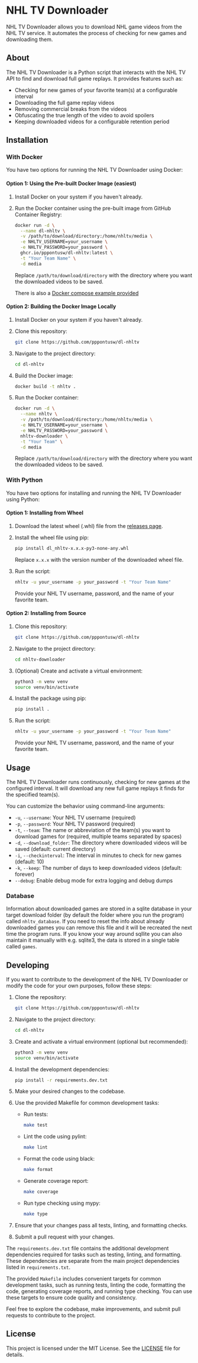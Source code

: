 # NHL TV Downloader

NHL TV Downloader allows you to download NHL game videos from the NHL TV service. It automates the process of checking for new games and downloading them.

## About

The NHL TV Downloader is a Python script that interacts with the NHL TV API to find and download full game replays. It provides features such as:

- Checking for new games of your favorite team(s) at a configurable interval
- Downloading the full game replay videos
- Removing commercial breaks from the videos
- Obfuscating the true length of the video to avoid spoilers
- Keeping downloaded videos for a configurable retention period

## Installation

### With Docker

You have two options for running the NHL TV Downloader using Docker:

#### Option 1: Using the Pre-built Docker Image (easiest)

1. Install Docker on your system if you haven't already.

2. Run the Docker container using the pre-built image from GitHub Container Registry:

   ```bash
   docker run -d \
     --name dl-nhltv \
     -v /path/to/download/directory:/home/nhltv/media \
     -e NHLTV_USERNAME=your_username \
     -e NHLTV_PASSWORD=your_password \
     ghcr.io/pppontusw/dl-nhltv:latest \
     -t "Your Team Name" \
     -d media
   ```

   Replace `/path/to/download/directory` with the directory where you want the downloaded videos to be saved.

   There is also a [Docker compose example provided](Docker-compose.example)

#### Option 2: Building the Docker Image Locally

1. Install Docker on your system if you haven't already.

2. Clone this repository:

   ```bash
   git clone https://github.com/pppontusw/dl-nhltv
   ```

3. Navigate to the project directory:

   ```bash
   cd dl-nhltv
   ```

4. Build the Docker image:

   ```bash
   docker build -t nhltv .
   ```

5. Run the Docker container:

   ```bash
   docker run -d \
     --name nhltv \
     -v /path/to/download/directory:/home/nhltv/media \
     -e NHLTV_USERNAME=your_username \
     -e NHLTV_PASSWORD=your_password \
     nhltv-downloader \
     -t "Your Team" \
     -d media
   ```

   Replace `/path/to/download/directory` with the directory where you want the downloaded videos to be saved.

### With Python

You have two options for installing and running the NHL TV Downloader using Python:

#### Option 1: Installing from Wheel

1. Download the latest wheel (.whl) file from the [releases page](https://github.com/pppontusw/dl-nhltv/releases).

2. Install the wheel file using pip:

   ```bash
   pip install dl_nhltv-x.x.x-py3-none-any.whl
   ```

   Replace `x.x.x` with the version number of the downloaded wheel file.

3. Run the script:

   ```bash
   nhltv -u your_username -p your_password -t "Your Team Name"
   ```

   Provide your NHL TV username, password, and the name of your favorite team.

#### Option 2: Installing from Source

1. Clone this repository:

   ```bash
   git clone https://github.com/pppontusw/dl-nhltv
   ```

2. Navigate to the project directory:

   ```bash
   cd nhltv-downloader
   ```

3. (Optional) Create and activate a virtual environment:

   ```bash
   python3 -m venv venv
   source venv/bin/activate
   ```

4. Install the package using pip:

   ```bash
   pip install .
   ```

5. Run the script:

   ```bash
   nhltv -u your_username -p your_password -t "Your Team Name"
   ```

   Provide your NHL TV username, password, and the name of your favorite team.

## Usage

The NHL TV Downloader runs continuously, checking for new games at the configured interval. It will download any new full game replays it finds for the specified team(s).

You can customize the behavior using command-line arguments:

- `-u`, `--username`: Your NHL TV username (required)
- `-p`, `--password`: Your NHL TV password (required)
- `-t`, `--team`: The name or abbreviation of the team(s) you want to download games for (required, multiple teams separated by spaces)
- `-d`, `--download_folder`: The directory where downloaded videos will be saved (default: current directory)
- `-i`, `--checkinterval`: The interval in minutes to check for new games (default: 10)
- `-k`, `--keep`: The number of days to keep downloaded videos (default: forever)
- `--debug`: Enable debug mode for extra logging and debug dumps

### Database

Information about downloaded games are stored in a sqlite database in your target download folder (by default the
folder where you run the program) called `nhltv_database`.
If you need to reset the info about already downloaded games you can remove this file and it will be recreated the next time the program runs.
If you know your way around sqllite you can also maintain it manually with e.g. sqlite3, the data is stored in a single table called `games`.

## Developing

If you want to contribute to the development of the NHL TV Downloader or modify the code for your own purposes, follow these steps:

1. Clone the repository:

   ```bash
   git clone https://github.com/pppontusw/dl-nhltv
   ```

2. Navigate to the project directory:

   ```bash
   cd dl-nhltv
   ```

3. Create and activate a virtual environment (optional but recommended):

   ```bash
   python3 -m venv venv
   source venv/bin/activate
   ```

4. Install the development dependencies:

   ```bash
   pip install -r requirements.dev.txt
   ```

5. Make your desired changes to the codebase.

6. Use the provided Makefile for common development tasks:
   - Run tests:

     ```bash
     make test
     ```

   - Lint the code using pylint:

     ```bash
     make lint
     ```

   - Format the code using black:

     ```bash
     make format
     ```

   - Generate coverage report:

     ```bash
     make coverage
     ```

   - Run type checking using mypy:

     ```bash
     make type
     ```

7. Ensure that your changes pass all tests, linting, and formatting checks.

8. Submit a pull request with your changes.

The `requirements.dev.txt` file contains the additional development dependencies required for tasks such as testing, linting, and formatting. These dependencies are separate from the main project dependencies listed in `requirements.txt`.

The provided `Makefile` includes convenient targets for common development tasks, such as running tests, linting the code, formatting the code, generating coverage reports, and running type checking. You can use these targets to ensure code quality and consistency.

Feel free to explore the codebase, make improvements, and submit pull requests to contribute to the project.

## License

This project is licensed under the MIT License. See the [LICENSE](LICENSE.md) file for details.
